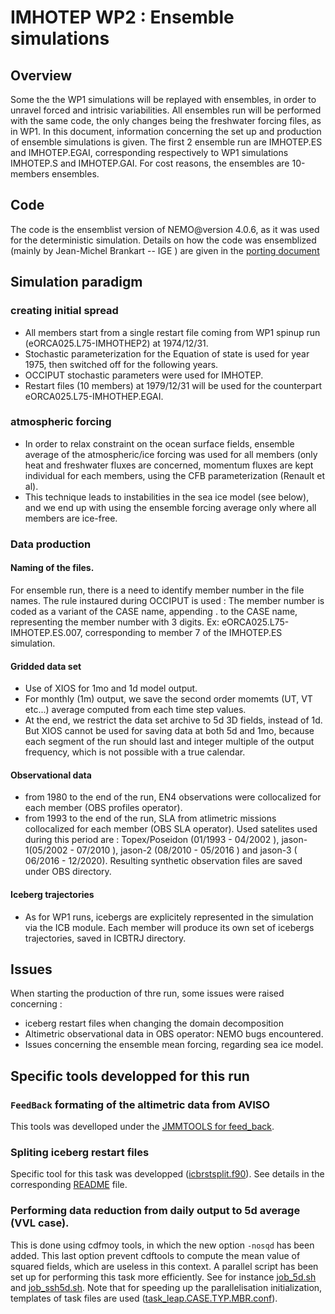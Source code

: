 # IMHOTEP WP2 : Ensemble simulations

## Overview
Some the the WP1 simulations will be replayed with ensembles, in order to unravel forced and intrisic variabilities. All ensembles run will be 
performed with the same code, the only changes being the freshwater forcing files, as in WP1. In this document,  information concerning the set up and 
production of ensemble simulations is given. The first 2 ensemble run are IMHOTEP.ES and IMHOTEP.EGAI, corresponding respectively to WP1 simulations 
IMHOTEP.S and IMHOTEP.GAI. For cost reasons, the ensembles are 10-members ensembles.

## Code
The code is the ensemblist version of NEMO@version 4.0.6, as it was used for  the deterministic simulation.  Details on how the code was ensemblized (mainly by Jean-Michel Brankart -- IGE ) are given in the [porting document](../../Doc/Ensemblization.md)

## Simulation paradigm
### creating initial spread
  * All members start from a single restart file coming from WP1 spinup run (eORCA025.L75-IMHOTHEP2) at 1974/12/31.
  * Stochastic parameterization for the Equation of state is used for year 1975, then switched off for the following years.
  * OCCIPUT stochastic parameters were used for IMHOTEP.
  * Restart files (10 members) at 1979/12/31 will be used for the counterpart eORCA025.L75-IMHOTHEP.EGAI. 
### atmospheric forcing
  * In order to relax constraint on the ocean surface fields, ensemble average of the atmospheric/ice forcing  was used for all members (only
    heat and freshwater fluxes are concerned, momentum fluxes are kept individual for each members, using the CFB parameterization (Renault et al).
  * This technique leads to instabilities in the sea ice model (see below), and we end up with using the ensemble forcing average only where 
    all members are ice-free.
### Data production
####  Naming of the files.
  For ensemble run, there is a need to identify member number in the file names. The rule instaured during OCCIPUT is used : The member number is coded
as a variant of the CASE name, appending .<MBR> to the CASE name, <MBR> representing the member number with 3 digits. Ex: eORCA025.L75-IMHOTEP.ES.007,
corresponding to member 7 of the IMHOTEP.ES simulation.
#### Gridded data set
  * Use of XIOS for 1mo and 1d model output. 
  * For monthly (1m) output, we save the second order momemts (UT, VT etc...) average computed from each time step values.
  * At the end, we restrict the data set archive to 5d 3D fields, instead of 1d. But XIOS cannot be used for saving data at both 5d and 1mo, because
    each segment of the run should last and integer multiple of the output frequency, which is not possible with a true calendar.
#### Observational data
  * from 1980 to the end of the run, EN4 observations were collocalized for each member (OBS profiles operator).
  * from 1993 to the end of the run, SLA from atlimetric missions collocalized for each member (OBS SLA operator).   Used satelites used during this
    period are : Topex/Poseidon (01/1993 - 04/2002   ), jason-1(05/2002 - 07/2010 ), jason-2 (08/2010 - 05/2016 ) and jason-3 ( 06/2016 - 12/2020). 
    Resulting synthetic observation files are saved under OBS directory.
#### Iceberg trajectories
  * As for WP1 runs, icebergs are explicitely represented in the simulation via the ICB module. Each member will produce its own set of icebergs
    trajectories, saved in ICBTRJ directory.

## Issues
When starting the production of thre run, some issues were raised concerning :
  * iceberg restart files when changing the domain decomposition
  * Altimetric observational data in OBS operator: NEMO bugs encountered.
  * Issues concerning the ensemble mean forcing, regarding sea ice model.

## Specific tools developped for this run
### `FeedBack` formating of the altimetric data from AVISO
This tools was develloped under the [JMMTOOLS for feed_back](https://github.com/molines/JMMTOOLS/tree/master/DATA_TOOLS/FBK).
### Spliting iceberg restart files
Specific tool for this task was developped ([icbrstsplit.f90](../../TOOLS/ICB_RST_SPLIT/icbrstsplit.f90)). See details in the corresponding
[README](../../TOOLS/ICB_RST_SPLIT/README.md) file.
### Performing data reduction from daily output to 5d average (VVL case).
 This is done using cdfmoy tools, in which the new option `-nosqd` has been added. This last option prevent cdftools to compute the mean value of
squared fields, which are useless in this context. A parallel script has been set up for performing this task more efficiently. See for instance
[job_5d.sh](eORCA025.L75-IMHOTEP.EAI/CTL/job_5d.sh) and [job_ssh5d.sh](eORCA025.L75-IMHOTEP.EAI/CTL/job_ssh5d.sh). Note that for speeding up the 
parallelisation initialization, templates of task files are used ([task_leap.CASE.TYP.MBR.conf](../../TOOLS/AVERAGE_5d/task_leap.CASE.TYP.MBR.conf)).



